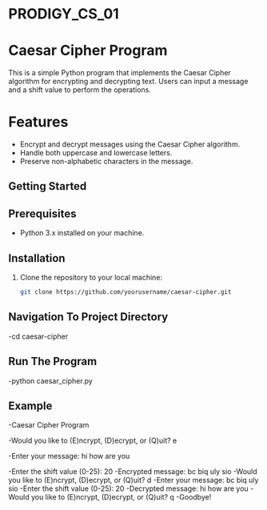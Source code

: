 # PRODIGY_CS_01 
# Caesar Cipher Program

This is a simple Python program that implements the Caesar Cipher algorithm for encrypting and decrypting text. Users can input a message and a shift value to perform the operations.

# Features

- Encrypt and decrypt messages using the Caesar Cipher algorithm.
- Handle both uppercase and lowercase letters.
- Preserve non-alphabetic characters in the message.

## Getting Started

## Prerequisites

- Python 3.x installed on your machine.

## Installation

1. Clone the repository to your local machine:

   ```bash
   git clone https://github.com/yourusername/caesar-cipher.git


## Navigation To Project Directory

-cd caesar-cipher

## Run The Program

-python caesar_cipher.py

## Example

-Caesar Cipher Program

-Would you like to (E)ncrypt, (D)ecrypt, or (Q)uit? e

-Enter your message: hi how are you

-Enter the shift value (0-25): 20
-Encrypted message: bc biq uly sio
-Would you like to (E)ncrypt, (D)ecrypt, or (Q)uit? d
-Enter your message: bc biq uly sio
-Enter the shift value (0-25): 20
-Decrypted message: hi how are you
-Would you like to (E)ncrypt, (D)ecrypt, or (Q)uit? q
-Goodbye!
